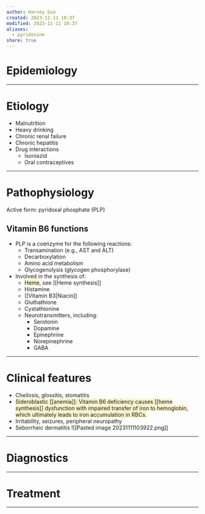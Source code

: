 ```yaml
---
author: Harvey Guo
created: 2023-11-11 10:37
modified: 2023-11-11 10:37
aliases:
  - pyridoxine
share: true
---
```

# Epidemiology


---
# Etiology
- Malnutrition
- Heavy drinking
- Chronic renal failure
- Chronic hepatitis
- Drug interactions
	- Isoniazid 
	- Oral contraceptives

---
# Pathophysiology
Active form: pyridoxal phosphate (PLP)
## Vitamin B6 functions
- PLP is a coenzyme for the following reactions:
	- Transamination (e.g., AST and ALT)
	- Decarboxylation
	- Amino acid metabolism
	- Glycogenolysis (glycogen phosphorylase)
- Involved in the synthesis of:
	- <span style="background:rgba(240, 200, 0, 0.2)">Heme</span>, see [[Heme synthesis]]
	- Histamine
	- [[Vitamin B3|Niacin]]
	- Gluthathione
	- Cystathionine 
	- Neurotransmitters, including:
		- Serotonin
		- Dopamine
		- Epinephrine
		- Norepinephrine
		- GABA

---
# Clinical features
- Cheilosis, glossitis, stomatitis
- <span style="background:rgba(240, 200, 0, 0.2)">Sideroblastic [[anemia]]: Vitamin B6 deficiency causes [[heme synthesis]] dysfunction with impaired transfer of iron to hemoglobin, which ultimately leads to iron accumulation in RBCs.</span>
- Irritability, seizures, peripheral neuropathy
- Seborrheic dermatitis
![[Pasted image 20231111103922.png]]

---
# Diagnostics


---
# Treatment


---

